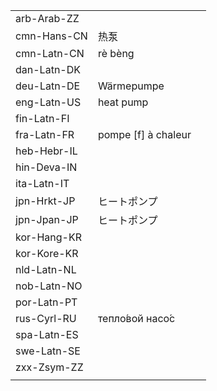 | | | |
|-|-|-|
| arb-Arab-ZZ |  |  |
| cmn-Hans-CN | 热泵 |  |
| cmn-Latn-CN | rè bèng |  |
| dan-Latn-DK |  |  |
| deu-Latn-DE | Wärmepumpe |  |
| eng-Latn-US | heat pump |  |
| fin-Latn-FI |  |  |
| fra-Latn-FR | pompe [f] à chaleur |  |
| heb-Hebr-IL |  |  |
| hin-Deva-IN |  |  |
| ita-Latn-IT |  |  |
| jpn-Hrkt-JP | ヒートポンプ |  |
| jpn-Jpan-JP | ヒートポンプ |  |
| kor-Hang-KR |  |  |
| kor-Kore-KR |  |  |
| nld-Latn-NL |  |  |
| nob-Latn-NO |  |  |
| por-Latn-PT |  |  |
| rus-Cyrl-RU | тепло́вой насо́с |  |
| spa-Latn-ES |  |  |
| swe-Latn-SE |  |  |
| zxx-Zsym-ZZ |  |  |
|  |  |  |